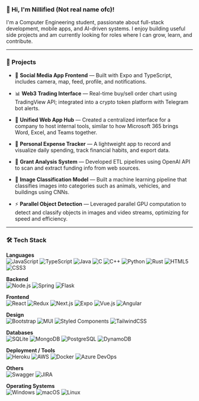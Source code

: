 ### 👋 Hi, I'm Nillified (Not real name ofc)!

I'm a Computer Engineering student, passionate about full-stack development, mobile apps, and AI-driven systems. I enjoy building useful side projects and am currently looking for roles where I can grow, learn, and contribute.

---

### 🚀 Projects

- 📱 **Social Media App Frontend** — Built with Expo and TypeScript, includes camera, map, feed, profile, and notifications.

- 📊 **Web3 Trading Interface** — Real-time buy/sell order chart using TradingView API; integrated into a crypto token platform with Telegram bot alerts.

- 🧩 **Unified Web App Hub** — Created a centralized interface for a company to host internal tools, similar to how Microsoft 365 brings Word, Excel, and Teams together.

- 💸 **Personal Expense Tracker** — A lightweight app to record and visualize daily spending, track financial habits, and export data.

- 🤖 **Grant Analysis System** — Developed ETL pipelines using OpenAI API to scan and extract funding info from web sources.

- 🧠 **Image Classification Model** — Built a machine learning pipeline that classifies images into categories such as animals, vehicles, and buildings using CNNs.

- ⚡ **Parallel Object Detection** — Leveraged parallel GPU computation to detect and classify objects in images and video streams, optimizing for speed and efficiency.

---
### 🛠️ Tech Stack

**Languages**  
![JavaScript](https://img.shields.io/badge/-JavaScript-F7DF1E?logo=javascript&logoColor=black)
![TypeScript](https://img.shields.io/badge/-TypeScript-3178C6?logo=typescript&logoColor=white)
![Java](https://img.shields.io/badge/-Java-007396?logo=java&logoColor=white)
![C](https://img.shields.io/badge/-C-A8B9CC?logo=c&logoColor=white)
![C++](https://img.shields.io/badge/-C++-00599C?logo=c%2b%2b&logoColor=white)
![Python](https://img.shields.io/badge/-Python-3776AB?logo=python&logoColor=white)
![Rust](https://img.shields.io/badge/-Rust-000000?logo=rust&logoColor=white)
![HTML5](https://img.shields.io/badge/-HTML5-E34F26?logo=html5&logoColor=white)
![CSS3](https://img.shields.io/badge/-CSS3-1572B6?logo=css3&logoColor=white)

**Backend**  
![Node.js](https://img.shields.io/badge/-Node.js-339933?logo=node.js&logoColor=white)
![Spring](https://img.shields.io/badge/-Spring-6DB33F?logo=spring&logoColor=white)
![Flask](https://img.shields.io/badge/-Flask-000000?logo=flask&logoColor=white)

**Frontend**  
![React](https://img.shields.io/badge/-React-61DAFB?logo=react&logoColor=black)
![Redux](https://img.shields.io/badge/-Redux-764ABC?logo=redux&logoColor=white)
![Next.js](https://img.shields.io/badge/-Next.js-000000?logo=next.js&logoColor=white)
![Expo](https://img.shields.io/badge/-Expo-000020?logo=expo&logoColor=white)
![Vue.js](https://img.shields.io/badge/-Vue.js-4FC08D?logo=vue.js&logoColor=white)
![Angular](https://img.shields.io/badge/-Angular-DD0031?logo=angular&logoColor=white)

**Design**  
![Bootstrap](https://img.shields.io/badge/-Bootstrap-7952B3?logo=bootstrap&logoColor=white)
![MUI](https://img.shields.io/badge/-MUI-007FFF?logo=mui&logoColor=white)
![Styled Components](https://img.shields.io/badge/-Styled--Components-DB7093?logo=styled-components&logoColor=white)
![TailwindCSS](https://img.shields.io/badge/-TailwindCSS-38B2AC?logo=tailwind-css&logoColor=white)

**Databases**  
![SQLite](https://img.shields.io/badge/-SQLite-003B57?logo=sqlite&logoColor=white)
![MongoDB](https://img.shields.io/badge/-MongoDB-47A248?logo=mongodb&logoColor=white)
![PostgreSQL](https://img.shields.io/badge/-PostgreSQL-4169E1?logo=postgresql&logoColor=white)
![DynamoDB](https://img.shields.io/badge/-DynamoDB-4053D6?logo=amazondynamodb&logoColor=white)

**Deployment / Tools**  
![Heroku](https://img.shields.io/badge/-Heroku-430098?logo=heroku&logoColor=white)
![AWS](https://img.shields.io/badge/-AWS-232F3E?logo=amazon-aws&logoColor=white)
![Docker](https://img.shields.io/badge/-Docker-2496ED?logo=docker&logoColor=white)
![Azure DevOps](https://img.shields.io/badge/-Azure_DevOps-0078D7?logo=azuredevops&logoColor=white)

**Others**  
![Swagger](https://img.shields.io/badge/-Swagger-85EA2D?logo=swagger&logoColor=black)
![JIRA](https://img.shields.io/badge/-JIRA-0052CC?logo=jira&logoColor=white)

**Operating Systems**  
![Windows](https://img.shields.io/badge/-Windows-0078D6?logo=windows&logoColor=white)
![macOS](https://img.shields.io/badge/-macOS-000000?logo=apple&logoColor=white)
![Linux](https://img.shields.io/badge/-Linux-FCC624?logo=linux&logoColor=black)
